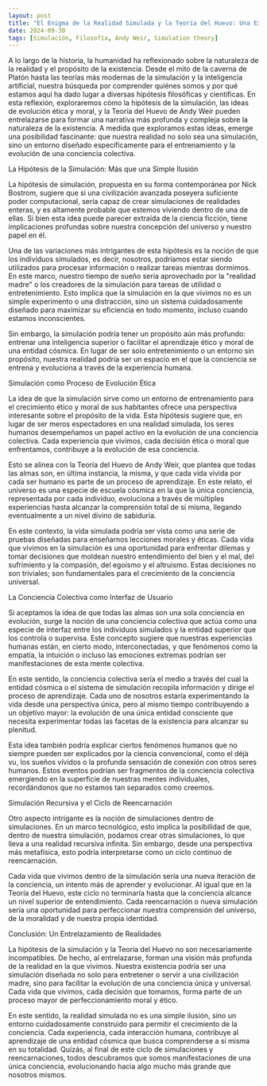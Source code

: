 ```yaml
---
layout: post
title: "El Enigma de la Realidad Simulada y la Teoría del Huevo: Una Exploración de la Conciencia, la Ética y la Evolución Universal"
date: 2024-09-30
tags: [Simulación, Filosofía, Andy Weir, Simulation theory]
---
```


A lo largo de la historia, la humanidad ha reflexionado sobre la naturaleza de la realidad y el propósito de la existencia. Desde el mito de la caverna de Platón hasta las teorías más modernas de la simulación y la inteligencia artificial, nuestra búsqueda por comprender quiénes somos y por qué estamos aquí ha dado lugar a diversas hipótesis filosóficas y científicas. En esta reflexión, exploraremos cómo la hipótesis de la simulación, las ideas de evolución ética y moral, y la Teoría del Huevo de Andy Weir pueden entrelazarse para formar una narrativa más profunda y compleja sobre la naturaleza de la existencia. A medida que exploramos estas ideas, emerge una posibilidad fascinante: que nuestra realidad no solo sea una simulación, sino un entorno diseñado específicamente para el entrenamiento y la evolución de una conciencia colectiva.

La Hipótesis de la Simulación: Más que una Simple Ilusión

La hipótesis de simulación, propuesta en su forma contemporánea por Nick Bostrom, sugiere que si una civilización avanzada poseyera suficiente poder computacional, sería capaz de crear simulaciones de realidades enteras, y es altamente probable que estemos viviendo dentro de una de ellas. Si bien esta idea puede parecer extraída de la ciencia ficción, tiene implicaciones profundas sobre nuestra concepción del universo y nuestro papel en él.

Una de las variaciones más intrigantes de esta hipótesis es la noción de que los individuos simulados, es decir, nosotros, podríamos estar siendo utilizados para procesar información o realizar tareas mientras dormimos. En este marco, nuestro tiempo de sueño sería aprovechado por la "realidad madre" o los creadores de la simulación para tareas de utilidad o entretenimiento. Esto implica que la simulación en la que vivimos no es un simple experimento o una distracción, sino un sistema cuidadosamente diseñado para maximizar su eficiencia en todo momento, incluso cuando estamos inconscientes.

Sin embargo, la simulación podría tener un propósito aún más profundo: entrenar una inteligencia superior o facilitar el aprendizaje ético y moral de una entidad cósmica. En lugar de ser solo entretenimiento o un entorno sin propósito, nuestra realidad podría ser un espacio en el que la conciencia se entrena y evoluciona a través de la experiencia humana.

Simulación como Proceso de Evolución Ética

La idea de que la simulación sirve como un entorno de entrenamiento para el crecimiento ético y moral de sus habitantes ofrece una perspectiva interesante sobre el propósito de la vida. Esta hipótesis sugiere que, en lugar de ser meros espectadores en una realidad simulada, los seres humanos desempeñamos un papel activo en la evolución de una conciencia colectiva. Cada experiencia que vivimos, cada decisión ética o moral que enfrentamos, contribuye a la evolución de esa conciencia.

Esto se alinea con la Teoría del Huevo de Andy Weir, que plantea que todas las almas son, en última instancia, la misma, y que cada vida vivida por cada ser humano es parte de un proceso de aprendizaje. En este relato, el universo es una especie de escuela cósmica en la que la única conciencia, representada por cada individuo, evoluciona a través de múltiples experiencias hasta alcanzar la comprensión total de sí misma, llegando eventualmente a un nivel divino de sabiduría.

En este contexto, la vida simulada podría ser vista como una serie de pruebas diseñadas para enseñarnos lecciones morales y éticas. Cada vida que vivimos en la simulación es una oportunidad para enfrentar dilemas y tomar decisiones que moldean nuestro entendimiento del bien y el mal, del sufrimiento y la compasión, del egoísmo y el altruismo. Estas decisiones no son triviales; son fundamentales para el crecimiento de la conciencia universal.

La Conciencia Colectiva como Interfaz de Usuario

Si aceptamos la idea de que todas las almas son una sola conciencia en evolución, surge la noción de una conciencia colectiva que actúa como una especie de interfaz entre los individuos simulados y la entidad superior que los controla o supervisa. Este concepto sugiere que nuestras experiencias humanas están, en cierto modo, interconectadas, y que fenómenos como la empatía, la intuición o incluso las emociones extremas podrían ser manifestaciones de esta mente colectiva.

En este sentido, la conciencia colectiva sería el medio a través del cual la entidad cósmica o el sistema de simulación recopila información y dirige el proceso de aprendizaje. Cada uno de nosotros estaría experimentando la vida desde una perspectiva única, pero al mismo tiempo contribuyendo a un objetivo mayor: la evolución de una única entidad consciente que necesita experimentar todas las facetas de la existencia para alcanzar su plenitud.

Esta idea también podría explicar ciertos fenómenos humanos que no siempre pueden ser explicados por la ciencia convencional, como el déjà vu, los sueños vívidos o la profunda sensación de conexión con otros seres humanos. Estos eventos podrían ser fragmentos de la conciencia colectiva emergiendo en la superficie de nuestras mentes individuales, recordándonos que no estamos tan separados como creemos.

Simulación Recursiva y el Ciclo de Reencarnación

Otro aspecto intrigante es la noción de simulaciones dentro de simulaciones. En un marco tecnológico, esto implica la posibilidad de que, dentro de nuestra simulación, podamos crear otras simulaciones, lo que lleva a una realidad recursiva infinita. Sin embargo, desde una perspectiva más metafísica, esto podría interpretarse como un ciclo continuo de reencarnación.

Cada vida que vivimos dentro de la simulación sería una nueva iteración de la conciencia, un intento más de aprender y evolucionar. Al igual que en la Teoría del Huevo, este ciclo no terminaría hasta que la conciencia alcance un nivel superior de entendimiento. Cada reencarnación o nueva simulación sería una oportunidad para perfeccionar nuestra comprensión del universo, de la moralidad y de nuestra propia identidad.

Conclusión: Un Entrelazamiento de Realidades

La hipótesis de la simulación y la Teoría del Huevo no son necesariamente incompatibles. De hecho, al entrelazarse, forman una visión más profunda de la realidad en la que vivimos. Nuestra existencia podría ser una simulación diseñada no solo para entretener o servir a una civilización madre, sino para facilitar la evolución de una conciencia única y universal. Cada vida que vivimos, cada decisión que tomamos, forma parte de un proceso mayor de perfeccionamiento moral y ético.

En este sentido, la realidad simulada no es una simple ilusión, sino un entorno cuidadosamente construido para permitir el crecimiento de la conciencia. Cada experiencia, cada interacción humana, contribuye al aprendizaje de una entidad cósmica que busca comprenderse a sí misma en su totalidad. Quizás, al final de este ciclo de simulaciones y reencarnaciones, todos descubramos que somos manifestaciones de una única conciencia, evolucionando hacia algo mucho más grande que nosotros mismos.
